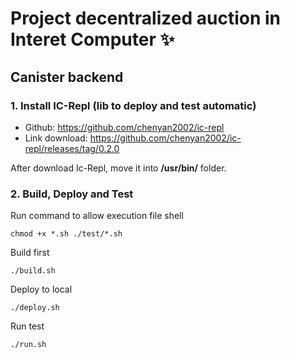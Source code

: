 # Project decentralized auction in Interet Computer  ✨

## Canister backend
### 1. Install IC-Repl (lib to deploy and test automatic)
- Github: https://github.com/chenyan2002/ic-repl
- Link download: https://github.com/chenyan2002/ic-repl/releases/tag/0.2.0

After download Ic-Repl, move it into **/usr/bin/** folder.

### 2. Build, Deploy and Test
Run command to allow execution file shell
```
chmod +x *.sh ./test/*.sh
```

Build first
```
./build.sh
```

Deploy to local
```
./deploy.sh
```

Run test
```
./run.sh
```